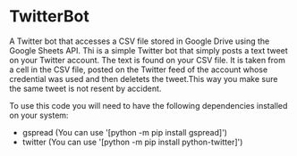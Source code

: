 # TwitterBot
A Twitter bot that accesses a CSV file stored in Google Drive using the Google Sheets API.
Thi is a simple Twitter bot that simply posts a text tweet on your Twitter account.
The text is found on your CSV file. It is taken from a cell in the CSV file, posted on the Twitter feed of the account whose credential was used and then deletets the tweet.This way you make sure the same tweet is not resent by accident.

To use this code you will need to have the following dependencies installed on your system:
* gspread (You can use '[python -m pip install gspread]')
* twitter (You can use '[python -m pip install python-twitter]')


